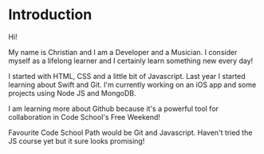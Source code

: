 # Introduction

Hi!

My name is Christian and I am a Developer and a Musician. I consider myself as a lifelong learner and I certainly learn something new every day!

I started with HTML, CSS and a little bit of Javascript.
Last year I started learning about Swift and Git. I'm currently working on an iOS app and some projects using Node JS and MongoDB.

I am learning more about Github because it's a powerful tool for collaboration in Code School's Free Weekend!

Favourite Code School Path would be Git and Javascript. Haven't tried the JS course yet but it sure looks promising!
